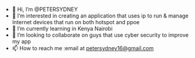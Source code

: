 - 👋 Hi, I’m @PETERSYDNEY
- 👀 I’m interested in creating an application that uses ip to run & manage Internet devices that run on both hotspot and ppoe
- 🌱 I’m currently learning in Kenya Nairobi 
- 💞️ I’m looking to collaborate on guys that use cyber security to improve my app
- 📫 How to reach me :email at petersydney16@gmail.com

<!---
PETERSYDNEY/PETERSYDNEY is a ✨ special ✨ repository because its `README.md` (this file) appears on your GitHub profile.
You can click the Preview link to take a look at your changes.
--->

